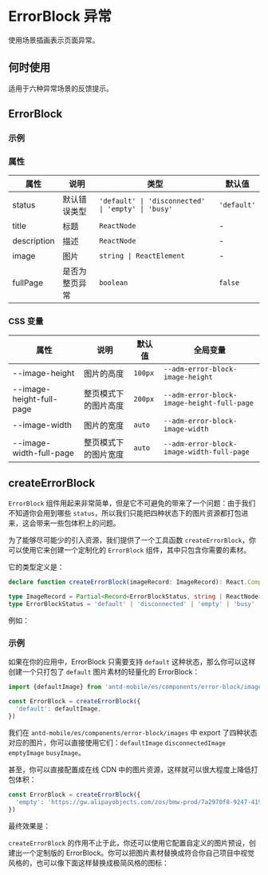 # ErrorBlock 异常

使用场景插画表示页面异常。

## 何时使用

适用于六种异常场景的反馈提示。

## ErrorBlock

### 示例

<code src="./demos/demo-basic.tsx"></code>

<code src="./demos/demo-full-page.tsx"></code>

<code src="./demos/demo2.tsx"></code>

### 属性

| 属性        | 说明           | 类型                                               | 默认值      |
| ----------- | -------------- | -------------------------------------------------- | ----------- |
| status      | 默认错误类型   | `'default' \| 'disconnected' \| 'empty' \| 'busy'` | `'default'` |
| title       | 标题           | `ReactNode`                                        | -           |
| description | 描述           | `ReactNode`                                        | -           |
| image       | 图片           | `string \| ReactElement`                           | -           |
| fullPage    | 是否为整页异常 | `boolean`                                          | `false`     |

### CSS 变量

| 属性                     | 说明                 | 默认值  | 全局变量                                   |
| ------------------------ | -------------------- | ------- | ------------------------------------------ |
| --image-height           | 图片的高度           | `100px` | `--adm-error-block-image-height`           |
| --image-height-full-page | 整页模式下的图片高度 | `200px` | `--adm-error-block-image-height-full-page` |
| --image-width            | 图片的宽度           | `auto`  | `--adm-error-block-image-width`            |
| --image-width-full-page  | 整页模式下的图片宽度 | `auto`  | `--adm-error-block-image-width-full-page`  |

## createErrorBlock

`ErrorBlock` 组件用起来非常简单，但是它不可避免的带来了一个问题：由于我们不知道你会用到哪些 `status`，所以我们只能把四种状态下的图片资源都打包进来，这会带来一些包体积上的问题。

为了能够尽可能少的引入资源，我们提供了一个工具函数 `createErrorBlock`，你可以使用它来创建一个定制化的 `ErrorBlock` 组件，其中只包含你需要的素材。

它的类型定义是：

```ts
declare function createErrorBlock(imageRecord: ImageRecord): React.ComponentType

type ImageRecord = Partial<Record<ErrorBlockStatus, string | ReactNode>>
type ErrorBlockStatus = 'default' | 'disconnected' | 'empty' | 'busy'
```

例如：

### 示例

如果在你的应用中，ErrorBlock 只需要支持 `default` 这种状态，那么你可以这样创建一个只打包了 `default` 图片素材的轻量化的 ErrorBlock：

```jsx
import {defaultImage} from 'antd-mobile/es/components/error-block/images'

const ErrorBlock = createErrorBlock({
  'default': defaultImage,
})
```

我们在 `antd-mobile/es/components/error-block/images` 中 export 了四种状态对应的图片，你可以直接使用它们：`defaultImage` `disconnectedImage` `emptyImage` `busyImage`。

甚至，你可以直接配置成在线 CDN 中的图片资源，这样就可以很大程度上降低打包体积：

```jsx
const ErrorBlock = createErrorBlock({
  'empty': 'https://gw.alipayobjects.com/zos/bmw-prod/7a2970f8-9247-4196-b3b3-2d0218c18b59.svg',
})
```

最终效果是：

<code src="./demos/demo-3.tsx"></code>

`createErrorBlock` 的作用不止于此，你还可以使用它配置自定义的图片预设，创建出一个定制版的 ErrorBlock。你可以把图片素材替换成符合你自己项目中视觉风格的，也可以像下面这样替换成极简风格的图标：

<code src="./demos/demo-4.tsx"></code>
